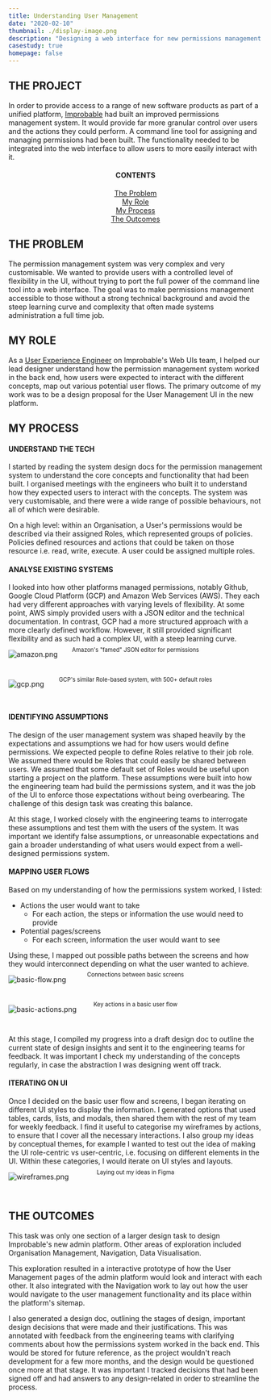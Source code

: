```yaml
---
title: Understanding User Management
date: "2020-02-10"
thumbnail: ./display-image.png
description: "Designing a web interface for new permissions management system"
casestudy: true
homepage: false
---
```


## THE PROJECT

In order to provide access to a range of new software products as part of a unified platform, <a href="https://improbable.io" target="_blank" rel="noopener noreferrer"> Improbable</a> had built an improved permissions management system. It would provide far more granular control over users and the actions they could perform. A command line tool for assigning and managing permissions had been built. The functionality needed to be integrated into the web interface to allow users to more easily interact with it.

<h4 align="center">CONTENTS</h4>
<p align="center">
    <a href="#problem" style="white-space: nowrap">The Problem</a><br>
    <a href="#role" style="white-space: nowrap">My Role</a><br>
    <a href="#process" style="white-space: nowrap">My Process</a><br>
    <a href="#outcomes" style="white-space: nowrap">The Outcomes</a><br>
</p>

<a name="problem" style="display: block; position: relative; top: -6vw"></a>

## THE PROBLEM

The permission management system was very complex and very customisable. We wanted to provide users with a controlled level of flexibility in the UI, without trying to port the full power of the command line tool into a web interface. The goal was to make permissions management accessible to those without a strong technical background and avoid the steep learning curve and complexity that often made systems administration a full time job.

<a name="role" style="display: block; position: relative; top: -6vw"></a>

## MY ROLE

As a <a href="../../improbable" target="_blank" rel="noopener noreferrer"> User Experience Engineer</a> on Improbable's Web UIs team, I helped our lead designer understand how the permission management system worked in the back end, how users were expected to interact with the different concepts, map out various potential user flows. The primary outcome of my work was to be a design proposal for the User Management UI in the new platform.

<a name="process" style="display: block; position: relative; top: -6vw"></a>

## MY PROCESS

#### UNDERSTAND THE TECH

I started by reading the system design docs for the permission management system to understand the core concepts and functionality that had been built. I organised meetings with the engineers who built it to understand how they expected users to interact with the concepts. The system was very customisable, and there were a wide range of possible behaviours, not all of which were desirable.

On a high level: within an Organisation, a User's permissions would be described via their assigned Roles, which represented groups of policies. Policies defined resources and actions that could be taken on those resource i.e. read, write, execute. A user could be assigned multiple roles.

#### ANALYSE EXISTING SYSTEMS

I looked into how other platforms managed permissions, notably Github, Google Cloud Platform (GCP) and Amazon Web Services (AWS). They each had very different approaches with varying levels of flexibility. At some point, AWS simply provided users with a JSON editor and the technical documentation. In contrast, GCP had a more structured approach with a more clearly defined workflow. However, it still provided significant flexibility and as such had a complex UI, with a steep learning curve.

![amazon.png](./amazon.png)

<p align="center" style="font-size: 0.8em; position: relative; top: -4vw;">Amazon's "famed" JSON editor for permissions</p>

![gcp.png](./gcp.png)

<p align="center" style="font-size: 0.8em; position: relative; top: -4vw;">GCP's similar Role-based system, with 500+ default roles</p>

#### IDENTIFYING ASSUMPTIONS

The design of the user management system was shaped heavily by the expectations and assumptions we had for how users would define permissions. We expected people to define Roles relative to their job role. We assumed there would be Roles that could easily be shared between users. We assumed that some default set of Roles would be useful upon starting a project on the platform. These assumptions were built into how the engineering team had build the permissions system, and it was the job of the UI to enforce those expectations without being overbearing. The challenge of this design task was creating this balance.

At this stage, I worked closely with the engineering teams to interrogate these assumptions and test them with the users of the system. It was important we identify false assumptions, or unreasonable expectations and gain a broader understanding of what users would expect from a well-designed permissions system.

#### MAPPING USER FLOWS

Based on my understanding of how the permissions system worked, I listed:

- Actions the user would want to take
  - For each action, the steps or information the use would need to provide
- Potential pages/screens
  - For each screen, information the user would want to see

Using these, I mapped out possible paths between the screens and how they would interconnect depending on what the user wanted to achieve.

![basic-flow.png](./basic-flow.png)

<p align="center" style="font-size: 0.8em; position: relative; top: -4vw;">Connections between basic screens </p>

![basic-actions.png](./basic-actions.png)

<p align="center" style="font-size: 0.8em; position: relative; top: -4vw;">Key actions in a basic user flow</p>

At this stage, I compiled my progress into a draft design doc to outline the current state of design insights and sent it to the engineering teams for feedback. It was important I check my understanding of the concepts regularly, in case the abstraction I was designing went off track.

#### ITERATING ON UI

Once I decided on the basic user flow and screens, I began iterating on different UI styles to display the information. I generated options that used tables, cards, lists, and modals, then shared them with the rest of my team for weekly feedback. I find it useful to categorise my wireframes by actions, to ensure that I cover all the necessary interactions. I also group my ideas by conceptual themes, for example I wanted to test out the idea of making the UI role-centric vs user-centric, i.e. focusing on different elements in the UI. Within these categories, I would iterate on UI styles and layouts.

![wireframes.png](./wireframes.png)

<p align="center" style="font-size: 0.8em; position: relative; top: -4vw;">Laying out my ideas in Figma</p>

<a name="outcomes" style="display: block; position: relative; top: -6vw"></a>

## THE OUTCOMES

This task was only one section of a larger design task to design Improbable's new admin platform. Other areas of exploration included Organisation Management, Navigation, Data Visualisation.

This exploration resulted in a interactive prototype of how the User Management pages of the admin platform would look and interact with each other. It also integrated with the Navigation work to lay out how the user would navigate to the user management functionality and its place within the platform's sitemap.

I also generated a design doc, outlining the stages of design, important design decisions that were made and their justifications. This was annotated with feedback from the engineering teams with clarifying comments about how the permissions system worked in the back end. This would be stored for future reference, as the project wouldn't reach development for a few more months, and the design would be questioned once more at that stage. It was important I tracked decisions that had been signed off and had answers to any design-related in order to streamline the process.
